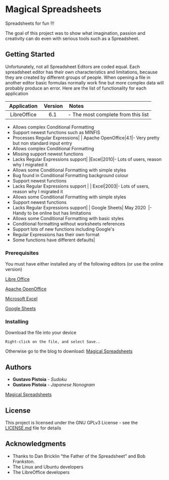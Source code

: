 # Magical Spreadsheets

Spreadsheets for fun !!! 

The goal of this project was to show what imagination, passion and creativity can do even with serious tools such as a Spreadsheet.

## Getting Started

Unfortunately, not all Spreadsheet Editors are coded equal. Each spreadsheet editor has their own characteristics and limitations, because they are created by different groups of people. When opening a file in another editor basic formulas normally work fine but more complex data will probably produce an error. Here are the list of functionality for each application


| Application | Version | Notes |
|:---:|:---:|:---|
| LibreOffice |6.1|- The most complete from this list
- Allows complex Conditional Formatting
- Support newest functions such as MINFIS
- Processes Regular Expressions|
| Apache OpenOffice|4.1|- Very pretty but non standard input entry
- Allows complex Conditional Formatting
- Missing support newest functions
- Lacks Regular Expressions support|
|Excel|2010|- Lots of users, reason why I migrated it
- Allows some Conditional Formatting with simple styles
- Bug found in Conditional Formatting background colour
- Support newest functions
- Lacks Regular Expressions support |
| Excel|2003|- Lots of users, reason why I migrated it
- Allows some Conditional Formatting with simple styles
- Support newest functions
- Lacks Regular Expressions support|
| Google Sheets| May 2020  |- Handy to be online but has limitations
- Allows some Conditional Formatting with basic styles
- Conditional formatting without worksheets references
- Support lots of new functions including Google's
- Regular Expressions has their own format
- Some functions have different defaults|

### Prerequisites

You must have either installed any of the following editors (or use the online version)

[Libre Office](http://www.libreoffice.org)

[Apache OpenOffice](http://www.openoffice.org)

[Microsoft Excel](http://en.wikipedia.org/wiki/Microsoft_Excel)

[Google Sheets](http://www.google.com/sheets/about)

### Installing

Download the file into your device

```
Right-click on the file, and select Save..
```

Otherwise go to the blog to download: [Magical Spreadsheets](http://magicalspreadsheets.blogspot.com)

## Authors

* **Gustavo Pistoia** - *Sudoku*
* **Gustavo Pistoia** - *Japanese Nonogram*

[Magical Spreadsheets](http://magicalspreadsheets.blogspot.com)

## License

This project is licensed under the GNU GPLv3 License - see the [LICENSE.md](LICENSE.md) file for details

## Acknowledgments

* Thanks to Dan Bricklin “the Father of the Spreadsheet” and Bob Frankston.
* The Linux and Ubuntu developers
* The LibreOffice developers


